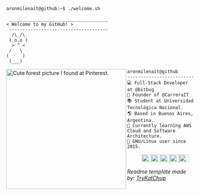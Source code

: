 ```console
aronmilenait@github:~$ ./welcome.sh
```

```
 _____________________________________
< Welcome to my GitHub! >
 ------------------------------------- 
  /\_/\  
 ( o.o ) 
  > ^ <
 /   \
(     )
 (___)
```

<img align="left" src="https://i.pinimg.com/564x/4a/77/58/4a7758b719c2f5bbdc13ccd9c066478c.jpg" alt="Cute forest picture I found at Pinterest." width="320" /> 

```
aronmilenait@github
-------------------------
💻 Full-Stack Developer at @bitbug
📝 Founder of @CarreraIT
📚 Student at Universidad Tecnológica Nacional.
🌎 Based in Buenos Aires, Argentina.
🌱 Currently learning AWS Cloud and Software Architecture. 
🐧 GNU/Linux user since 2015.
```

<p align="left">
  &nbsp; &nbsp; &nbsp; &nbsp; &nbsp;
<img alt="#917b88" src="https://github.com/user-attachments/assets/12b5e7e2-6c85-41bc-97f9-eccd14ed4529" width="25" height="20" /><img alt="#fdfef6" src="https://github.com/user-attachments/assets/9aaf6073-9908-48fc-933c-c5f108ac1007" width="25" height="20" /><img alt="#91bebb" src="https://github.com/user-attachments/assets/e5b4a9a8-ac9f-404c-9b74-383969b197fe" width="25" height="20" /><img alt="#feb2bf" src="https://github.com/user-attachments/assets/b7cd715f-c058-4565-a954-7bcee8183a7f" width="25" height="20" /><img alt="#95e3ed" src="https://github.com/user-attachments/assets/18aa2637-a72f-406a-a338-7cb2594e29cd" width="25" height="20" />
</p>

*Readme template made by: <a href="https://github.com/TryKatChup">TryKatChup</a>*

